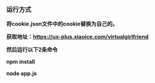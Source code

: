 ### **运行方式**

**将cookie.json文件中的cookie替换为自己的。**

**获取地址：https://ux-plus.xiaoice.com/virtualgirlfriend**

**然后运行以下2条命令**

**npm install**

**node app.js**

